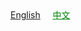 <body>
  <nav>
    <a href="javascript:void(0)" onclick="window.location.href = window.location.href.replace(/#\//, '#/en-us/')">English</a>
    &nbsp; &nbsp; 
    <a href="javascript:void(0)" style="color: green;" onclick="window.location.href = window.location.href.replace(/#\//, '#/zh-cn/')">中文</a>
    &nbsp; &nbsp; &nbsp; &nbsp;
  </nav>
</body>